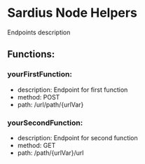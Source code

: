 # Sardius Node Helpers
Endpoints description

## Functions:

### yourFirstFunction:
* description: Endpoint for first function
* method: POST
* path: /url/path/{urlVar}

### yourSecondFunction:
* description: Endpoint for second function
* method: GET
* path: /path/{urlVar}/url
